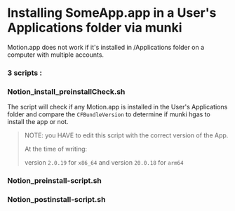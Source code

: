 # Installing SomeApp.app in a User's Applications folder via munki

Motion.app does not work if it's installed in /Applications folder on a computer with multiple accounts.

### 3 scripts :

### Notion_install_preinstallCheck.sh

The script will check if any Motion.app is installed in the User's Applications folder and compare the `CFBundleVersion` to determine if munki hgas to install the app or not.
 
> NOTE: you HAVE to edit this script with the correct version of the App.
>
> At the time of writing:
> 
> version `2.0.19` for  `x86_64` and version `20.0.18` for `arm64`


### Notion_preinstall-script.sh


### Notion_postinstall-script.sh